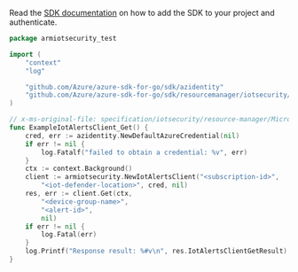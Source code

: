Read the [SDK documentation](https://github.com/Azure/azure-sdk-for-go/blob/sdk%2Fresourcemanager%2Fiotsecurity%2Farmiotsecurity%2Fv0.2.0/sdk/resourcemanager/iotsecurity/armiotsecurity/README.md) on how to add the SDK to your project and authenticate.

```go
package armiotsecurity_test

import (
	"context"
	"log"

	"github.com/Azure/azure-sdk-for-go/sdk/azidentity"
	"github.com/Azure/azure-sdk-for-go/sdk/resourcemanager/iotsecurity/armiotsecurity"
)

// x-ms-original-file: specification/iotsecurity/resource-manager/Microsoft.IoTSecurity/preview/2021-07-01-preview/examples/Alerts/GetAlert.json
func ExampleIotAlertsClient_Get() {
	cred, err := azidentity.NewDefaultAzureCredential(nil)
	if err != nil {
		log.Fatalf("failed to obtain a credential: %v", err)
	}
	ctx := context.Background()
	client := armiotsecurity.NewIotAlertsClient("<subscription-id>",
		"<iot-defender-location>", cred, nil)
	res, err := client.Get(ctx,
		"<device-group-name>",
		"<alert-id>",
		nil)
	if err != nil {
		log.Fatal(err)
	}
	log.Printf("Response result: %#v\n", res.IotAlertsClientGetResult)
}
```
